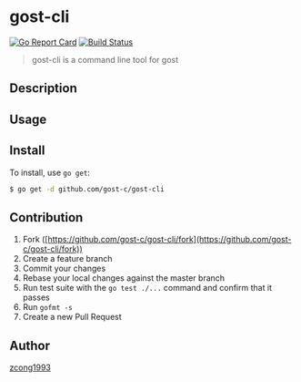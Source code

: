 # gost-cli

[![Go Report Card](https://goreportcard.com/badge/github.com/gost-c/gost-cli)](https://goreportcard.com/report/github.com/gost-c/gost-cli)
[![Build Status](https://travis-ci.org/gost-c/gost-cli.svg?branch=master)](https://travis-ci.org/gost-c/gost-cli)

> gost-cli is a command line tool for gost

## Description

## Usage

## Install

To install, use `go get`:

```bash
$ go get -d github.com/gost-c/gost-cli
```

## Contribution

1. Fork ([https://github.com/gost-c/gost-cli/fork](https://github.com/gost-c/gost-cli/fork))
1. Create a feature branch
1. Commit your changes
1. Rebase your local changes against the master branch
1. Run test suite with the `go test ./...` command and confirm that it passes
1. Run `gofmt -s`
1. Create a new Pull Request

## Author

[zcong1993](https://github.com/zcong1993)
